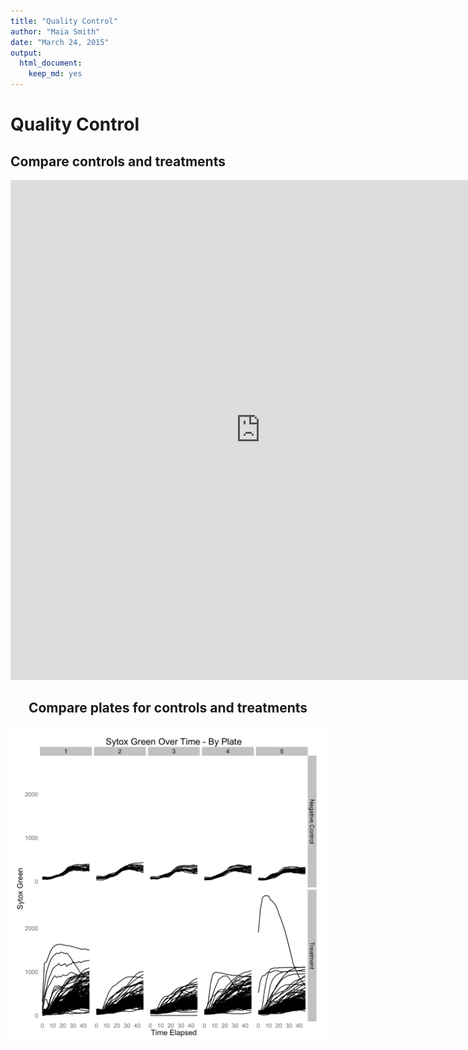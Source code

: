 ```yaml
---
title: "Quality Control"
author: "Maia Smith"
date: "March 24, 2015"
output:
  html_document:
    keep_md: yes
---
```






Quality Control
=============

Compare controls and treatments
-----------------------------------------------



<center><iframe scrolling='no' seamless='seamless' style='border:none' src='https://plot.ly/~mas29/225/sytox-green-over-time-control-vs-treatment.embed?width=550&height=550/800/1200' width='800' height='800'></iframe><center>

Compare plates for controls and treatments
-----------------------------------------------

<img src="figure/unnamed-chunk-4-1.png" title="plot of chunk unnamed-chunk-4" alt="plot of chunk unnamed-chunk-4" width="1000px" />

